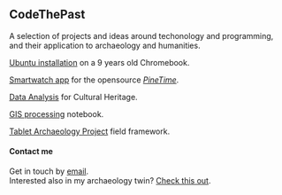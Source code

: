 ## CodeThePast

A selection of projects and ideas around techonology and programming, and their application to archaeology and humanities.

[Ubuntu installation](https://codethepast.github.io/TestPage) on a 9 years old Chromebook.

[Smartwatch app](https://codethepast.github.io/TestPage) for the opensource [*PineTime*](https://wiki.pine64.org/index.php/PineTime).

[Data Analysis](https://codethepast.github.io/TestPage) for Cultural Heritage.

[GIS processing](https://codethepast.github.io/TestPage) notebook.

[Tablet Archaeology Project](https://codethepast.github.io/TestPage) field framework.


####  Contact me

Get in touch by [email]().<br>
Interested also in my archaeology twin? [Check this out](https://unior.academia.edu/OrlandoCerasuolo).
